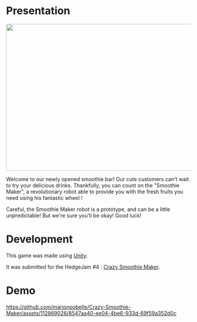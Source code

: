 # Presentation

<p align="center"><img src=![Main_Menu_CSM](https://github.com/marionpobelle/Crazy-Smoothie-Maker/assets/112869026/b6889b94-9ca7-427d-abad-e62c1ed569d2) width="800" height="400"/></p>

Welcome to our newly opened smoothie bar! Our cute customers can't wait to try your delicious drinks. Thankfully, you can count on the "Smoothie Maker", a revolutionary robot able to provide you with the fresh fruits you need using his fantastic wheel !

Careful, the  Smoothie Maker robot is a prototype, and can be a little unpredictable! But we're sure you'll be okay! Good luck!

# Development

This game was made using [Unity](https://unity.com/fr).

It was submitted for the HedgeJam #4 : [Crazy Smoothie Maker](https://maerys.itch.io/crazy-smoothie-maker).

# Demo

https://github.com/marionpobelle/Crazy-Smoothie-Maker/assets/112869026/8547aa40-ee04-4be6-933d-69f59a352d0c

